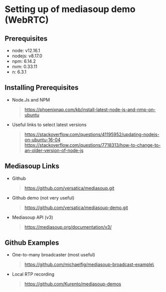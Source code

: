# Setting up of mediasoup demo (WebRTC)

## Prerequisites
- node:     v12.16.1
- nodejs:   v8.17.0
- npm:      6.14.2
- nvm:      0.33.11
- n:        6.3.1

## Installing Prerequisites
- Node.Js and NPM
    > https://phoenixnap.com/kb/install-latest-node-js-and-nmp-on-ubuntu
- Useful links to select latest versions
    > https://stackoverflow.com/questions/41195952/updating-nodejs-on-ubuntu-16-04
    > https://stackoverflow.com/questions/7718313/how-to-change-to-an-older-version-of-node-js
    >

## Mediasoup Links
- Github
    > https://github.com/versatica/mediasoup.git
- Github demo (not very useful)
    > https://github.com/versatica/mediasoup-demo.git
- Mediasoup API (v3)
    > https://mediasoup.org/documentation/v3/

## Github Examples
- One-to-many broadcaster (most useful)
    > https://github.com/michaelfig/mediasoup-broadcast-example\
- Local RTP recording
    > https://github.com/Kurento/mediasoup-demos
